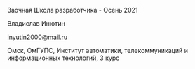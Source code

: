 Заочная Школа разработчика - Осень 2021

Владислав Инютин

inyutin2000@mail.ru

Омск, ОмГУПС, Институт автоматики, телекоммуникаций и информационных технологий, 3 курс
